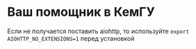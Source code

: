 # Ваш помощник в КемГУ

Если не получается поставить aiohttp, то используйте `export AIOHTTP_NO_EXTENSIONS=1` перед установкой
